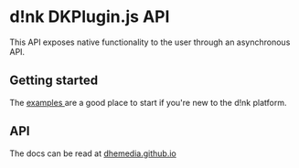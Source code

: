 # d!nk DKPlugin.js API

This API exposes native functionality to the user through an asynchronous API.

## Getting started
The [examples ](/examples) are a good place to start if you're new to the d!nk platform.

## API
The docs can be read at [dhemedia.github.io](https://dhemedia.github.io/dink-dkplugin-api/interfaces/dk.dkplugin.html)
